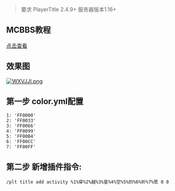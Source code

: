 >要求 PlayerTitle 2.4.9+  服务器版本1.16+

## MCBBS教程
[点击查看](https://www.mcbbs.net/thread-1167420-1-1.html "点击进入")

## 效果图
[![WXVJJI.png](https://z3.ax1x.com/2021/07/30/WXVJJI.png)](https://imgtu.com/i/WXVJJI)

## 第一步 color.yml配置

```
1: 'FF0000'
2: 'FF0033'
3: 'FF0066'
4: 'FF0099'
5: 'FF00B4'
6: 'FF00CC'
7: 'FF00FF'
```


## 第二步 新增插件指令:

```
/plt title add activity %1%穿%2%越%3%星%4%空%5%的%6%祈%7%愿 0 0
```
